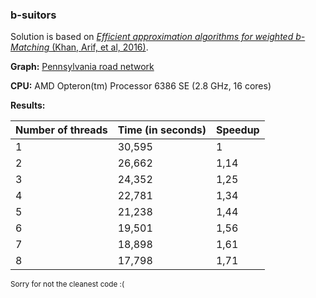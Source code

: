 ### b-suitors
Solution is based on [*Efficient approximation algorithms for weighted b-Matching* (Khan, Arif, et al, 2016)](https://www.cs.purdue.edu/homes/apothen/Papers/bMatching-SISC-2016.pdf).

**Graph:** [Pennsylvania road network](http://snap.stanford.edu/data/roadNet-PA.html) 

**CPU:** AMD Opteron(tm) Processor 6386 SE (2.8 GHz, 16 cores)

**Results:**

| Number of threads | Time (in seconds) | Speedup     |
| ----------------- | ----------------- | ----------- |
| 1                 | 30,595           | 1           |
| 2                 | 26,662           | 1,14 |
| 3                 | 24,352           | 1,25 |
| 4                 | 22,781           | 1,34 |
| 5                 | 21,238           | 1,44 |
| 6                 | 19,501           | 1,56 |
| 7                 | 18,898           | 1,61 |
| 8                 | 17,798           | 1,71 |

<sup>Sorry for not the cleanest code :(</sup>